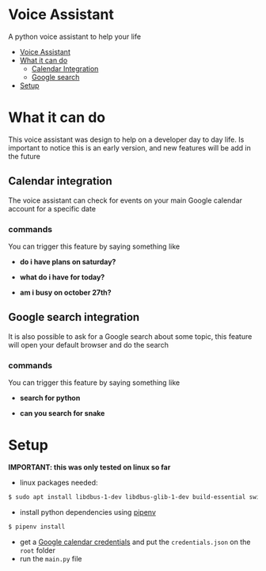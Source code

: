 # Voice Assistant

A python voice assistant to help your life

* [Voice Assistant](#voice-assistant)
* [What it can do](#what-it-can-do)
  * [Calendar Integration](#calendar-integration)
  * [Google search](#google-search-integration)
* [Setup](#setup)

# What it can do

This voice assistant was design to help on a developer day to day life. Is important to notice this is an early version, and new features will be add in the future

## Calendar integration

The voice assistant can check for events on your main Google calendar account for a specific date

### commands

You can trigger this feature by saying something like

- **do i have plans on saturday?**

- **what do i have for today?**

- **am i busy on october 27th?**

## Google search integration

It is also possible to ask for a Google search about some topic, this feature will open your default browser and do the search

### commands

You can trigger this feature by saying something like

- **search for python**

- **can you search for snake**

# Setup

**IMPORTANT: this was only tested on linux so far**

- linux packages needed:

```bash
$ sudo apt install libdbus-1-dev libdbus-glib-1-dev build-essential swig git libpulse-dev libasound2-dev portaudio19-dev libportaudio2 libportaudiocpp0 ffmpeg espeak mbrola  mbrola-br1  mbrola-en1 pkg-config libcairo2-dev gcc python3-dev libgirepository1.0-dev python-gst-1.0 gstreamer1.0-plugins-good gstreamer1.0-plugins-ugly gstreamer1.0-tools
```

- install python dependencies using [pipenv](https://github.com/pypa/pipenv)

```bash
$ pipenv install
```

- get a [Google calendar credentials](https://developers.google.com/calendar) and put the `credentials.json` on the `root` folder
- run the `main.py` file

